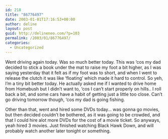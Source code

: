 ```yaml
---
id: 218
title: "86776497"
date: 2003-01-01T17:16:53+00:00
author: deline
layout: post
guid: http://delineneo.com/?p=103
permalink: /2003/01/86776497/
categories:
  - Uncategorized
---
```

Went driving again today. Was so much better today. This was &#8216;cos my dad decided to stick a book under the mat to raise my foot a bit higher, as I was saying yesterday that it felt as if my foot was to short, and when I went to release the clutch it was like &#8216;floating&#8217; which made it hard to control. So yeh, I&#8217;m a tiny bit better today. He actually asked me if I wanted to drive home from Homebush but I didn&#8217;t want to, &#8216;cos I can&#8217;t start properly on hills.. I roll back a bit, and some cars have a habit of getting just a little too close. Can&#8217;t go driving tomorrow though, &#8216;cos my dad is going fishing.
  
Other than that, went and hired some DVDs today&#8230; was gonna go movies, but then decided couldn&#8217;t be bothered, as it was going to be crowded, and that I could hire alot more DVDs for the cost of a movie ticket. So anyways, yeah hired 3 movies. Just finished watching Black Hawk Down, and will probably watch another later tonight or something.